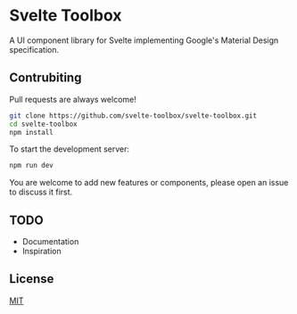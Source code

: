# Svelte Toolbox

A UI component library for Svelte implementing Google's Material Design specification.

## Contrubiting

Pull requests are always welcome!

```bash
git clone https://github.com/svelte-toolbox/svelte-toolbox.git
cd svelte-toolbox
npm install
```

To start the development server:

```bash
npm run dev
```

You are welcome to add new features or components, please open an issue to discuss it first.

## TODO

-   Documentation
-   Inspiration

## License

[MIT](https://github.com/svelte-toolbox/svelte-toolbox/blob/master/LICENSE)
